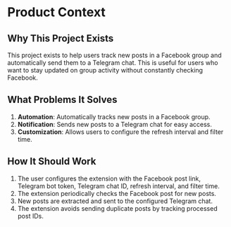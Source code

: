 # Product Context

## Why This Project Exists
This project exists to help users track new posts in a Facebook group and automatically send them to a Telegram chat. This is useful for users who want to stay updated on group activity without constantly checking Facebook.

## What Problems It Solves
1. **Automation**: Automatically tracks new posts in a Facebook group.
2. **Notification**: Sends new posts to a Telegram chat for easy access.
3. **Customization**: Allows users to configure the refresh interval and filter time.

## How It Should Work
1. The user configures the extension with the Facebook post link, Telegram bot token, Telegram chat ID, refresh interval, and filter time.
2. The extension periodically checks the Facebook post for new posts.
3. New posts are extracted and sent to the configured Telegram chat.
4. The extension avoids sending duplicate posts by tracking processed post IDs.
